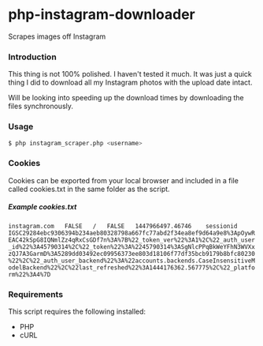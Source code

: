 # php-instagram-downloader
Scrapes images off Instagram

### Introduction
This thing is not 100% polished. I haven't tested it much. It was just a quick thing I did to download all my Instagram photos with the upload date intact.

Will be looking into speeding up the download times by downloading the files synchronously.

### Usage

```sh
$ php instagram_scraper.php <username>
```

### Cookies
Cookies can be exported from your local browser and included in a file called cookies.txt in the same folder as the script.

##### Example cookies.txt
``
instagram.com	FALSE	/	FALSE	1447966497.46746	sessionid	IGSC29284ebc9306394b234aeb80328798a667fc77abd2f34ea8ef9d64a9e8%3ApOywREAC42kSpG8IQNmlZz4qRxCsGDf7n%3A%7B%22_token_ver%22%3A1%2C%22_auth_user_id%22%3A45790314%2C%22_token%22%3A%2245790314%3ASgNlcPPqBkWeYFhN3WVXxzQJ7A3GarmD%3A5289dd03492ec09956373ee803d18106f77df35bcb9179b8bfc80230%22%2C%22_auth_user_backend%22%3A%22accounts.backends.CaseInsensitiveModelBackend%22%2C%22last_refreshed%22%3A1444176362.567775%2C%22_platform%22%3A4%7D
``

### Requirements

This script requires the following installed:
* PHP
* cURL
